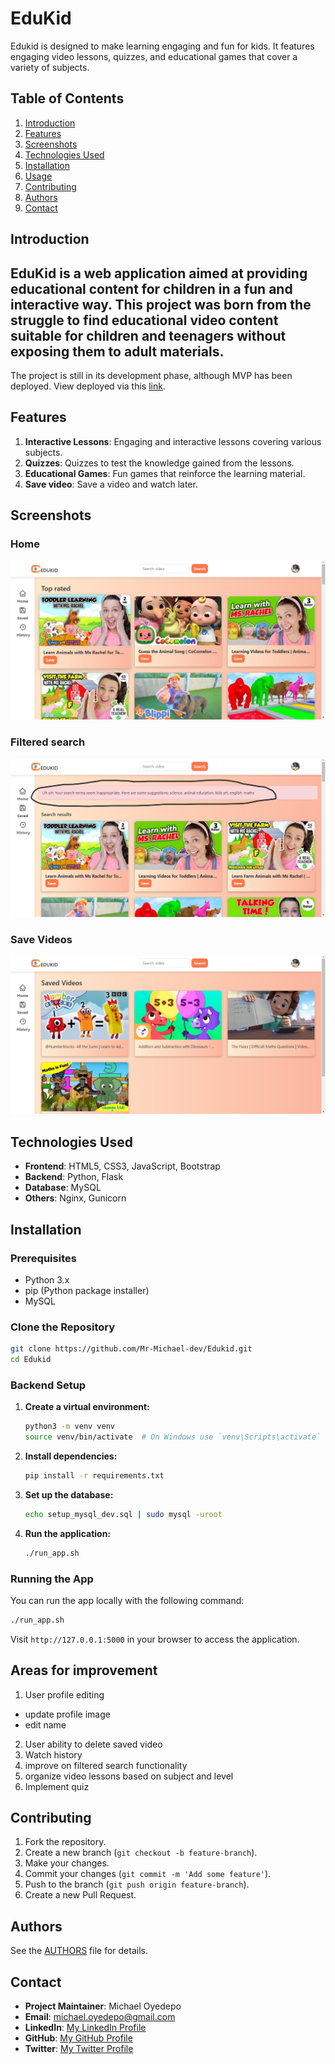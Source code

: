 # EduKid

Edukid is designed to make learning engaging and fun for kids. It features engaging video lessons, quizzes, and educational games that cover a variety of subjects.

## Table of Contents
1. [Introduction](#introduction)
2. [Features](#features)
3. [Screenshots](#screenshots)
4. [Technologies Used](#technologies-used)
5. [Installation](#installation)
6. [Usage](#usage)
7. [Contributing](#contributing)
8. [Authors](#license)
9. [Contact](#contact)

## Introduction
EduKid is a web application aimed at providing educational content for children in a fun and interactive way. This project was born from the struggle to find educational video content suitable for children and teenagers without exposing them to adult materials.
---
The project is still in its development phase, although MVP has been deployed.
View deployed via this [link](edukid.michaeloyedeposervices.tech).

## Features
1. **Interactive Lessons**: Engaging and interactive lessons covering various subjects.
2. **Quizzes**: Quizzes to test the knowledge gained from the lessons.
3. **Educational Games**: Fun games that reinforce the learning material.
4. **Save video**: Save a video and watch later.

## Screenshots
### Home
![Home page](/static/images/feature1.png)

### Filtered search
![Filtered search](/static/images/feature2.png)

### Save Videos
![Saved Videos](/static/images/feature3.png)

## Technologies Used
- **Frontend**: HTML5, CSS3, JavaScript, Bootstrap
- **Backend**: Python, Flask
- **Database**: MySQL
- **Others**: Nginx, Gunicorn

## Installation
### Prerequisites
- Python 3.x
- pip (Python package installer)
- MySQL

### Clone the Repository
```sh
git clone https://github.com/Mr-Michael-dev/Edukid.git
cd Edukid
```

### Backend Setup
1. **Create a virtual environment:**
    ```sh
    python3 -m venv venv
    source venv/bin/activate  # On Windows use `venv\Scripts\activate`
    ```

2. **Install dependencies:**
    ```sh
    pip install -r requirements.txt
    ```

3. **Set up the database:**
    ```sh
    echo setup_mysql_dev.sql | sudo mysql -uroot
    ```

4. **Run the application:**
    ```sh
    ./run_app.sh
    ```

### Running the App
You can run the app locally with the following command:
```sh
./run_app.sh
```
Visit `http://127.0.0.1:5000` in your browser to access the application.


## Areas for improvement
1. User profile editing
- update profile image
- edit name
2. User ability to delete saved video
3. Watch history
4. improve on filtered search functionality
5. organize video lessons based on subject and level
6. Implement quiz

## Contributing
1. Fork the repository.
2. Create a new branch (`git checkout -b feature-branch`).
3. Make your changes.
4. Commit your changes (`git commit -m 'Add some feature'`).
5. Push to the branch (`git push origin feature-branch`).
6. Create a new Pull Request.

## Authors
See the [AUTHORS](AUTHORS) file for details.

## Contact
- **Project Maintainer**: Michael Oyedepo
- **Email**: michael.oyedepo@gmail.com
- **LinkedIn**: [My LinkedIn Profile](https://www.linkedin.com/in/michael-oyedepo)
- **GitHub**: [My GitHub Profile](https://github.com/Mr-Michael-dev)
- **Twitter**: [My Twitter Profile](https://twitter.com/michealoyedepo)
